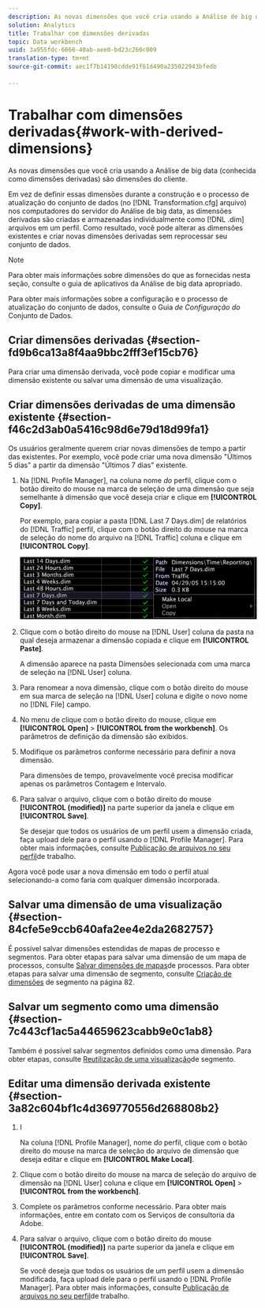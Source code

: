 ```yaml
---
description: As novas dimensões que você cria usando a Análise de big data (conhecida como dimensões derivadas) são dimensões do cliente.
solution: Analytics
title: Trabalhar com dimensões derivadas
topic: Data workbench
uuid: 3a955fdc-6666-40ab-aee0-bd23c260c009
translation-type: tm+mt
source-git-commit: aec1f7b14198cdde91f61d490a235022943bfedb

---
```



# Trabalhar com dimensões derivadas{#work-with-derived-dimensions}

As novas dimensões que você cria usando a Análise de big data (conhecida como dimensões derivadas) são dimensões do cliente.

Em vez de definir essas dimensões durante a construção e o processo de atualização do conjunto de dados (no [!DNL Transformation.cfg] arquivo) nos computadores do servidor do Análise de big data, as dimensões derivadas são criadas e armazenadas individualmente como [!DNL .dim] arquivos em um perfil. Como resultado, você pode alterar as dimensões existentes e criar novas dimensões derivadas sem reprocessar seu conjunto de dados.

>[!NOTE]
>
>Para obter mais informações sobre dimensões do que as fornecidas nesta seção, consulte o guia de aplicativos da Análise de big data apropriado.

Para obter mais informações sobre a configuração e o processo de atualização do conjunto de dados, consulte o Guia *de Configuração do* Conjunto de Dados.

## Criar dimensões derivadas {#section-fd9b6ca13a8f4aa9bbc2fff3ef15cb76}

Para criar uma dimensão derivada, você pode copiar e modificar uma dimensão existente ou salvar uma dimensão de uma visualização.

## Criar dimensões derivadas de uma dimensão existente {#section-f46c2d3ab0a5416c98d6e79d18d99fa1}

Os usuários geralmente querem criar novas dimensões de tempo a partir das existentes. Por exemplo, você pode criar uma nova dimensão &quot;Últimos 5 dias&quot; a partir da dimensão &quot;Últimos 7 dias&quot; existente.

1. Na [!DNL Profile Manager], na coluna nome *do* perfil, clique com o botão direito do mouse na marca de seleção de uma dimensão que seja semelhante à dimensão que você deseja criar e clique em **[!UICONTROL Copy]**.

   Por exemplo, para copiar a pasta [!DNL Last 7 Days.dim] de relatórios do [!DNL Traffic] perfil, clique com o botão direito do mouse na marca de seleção do nome do arquivo na [!DNL Traffic] coluna e clique em **[!UICONTROL Copy]**.

   ![](assets/vis_ProfMgr_CopyDimension.png)

1. Clique com o botão direito do mouse na [!DNL User] coluna da pasta na qual deseja armazenar a dimensão copiada e clique em **[!UICONTROL Paste]**.

   A dimensão aparece na pasta Dimensões selecionada com uma marca de seleção na [!DNL User] coluna.

1. Para renomear a nova dimensão, clique com o botão direito do mouse em sua marca de seleção na [!DNL User] coluna e digite o novo nome no [!DNL File] campo.
1. No menu de clique com o botão direito do mouse, clique em **[!UICONTROL Open]** > **[!UICONTROL from the workbench]**. Os parâmetros de definição da dimensão são exibidos.
1. Modifique os parâmetros conforme necessário para definir a nova dimensão.

   Para dimensões de tempo, provavelmente você precisa modificar apenas os parâmetros Contagem e Intervalo.

1. Para salvar o arquivo, clique com o botão direito do mouse **[!UICONTROL (modified)]** na parte superior da janela e clique em **[!UICONTROL Save]**.

   Se desejar que todos os usuários de um perfil usem a dimensão criada, faça upload dele para o perfil usando o [!DNL Profile Manager]. Para obter mais informações, consulte [Publicação de arquivos no seu perfil](../../../../home/c-get-started/c-admin-intrf/c-prof-mgr/t-pub-files-wkg-prof.md#task-a0106e010c834d16bd60eef4721b6af9)de trabalho.

Agora você pode usar a nova dimensão em todo o perfil atual selecionando-a como faria com qualquer dimensão incorporada.

## Salvar uma dimensão de uma visualização {#section-84cfe5e9ccb640afa2ee4e2da2682757}

É possível salvar dimensões estendidas de mapas de processo e segmentos. Para obter etapas para salvar uma dimensão de um mapa de processos, consulte [Salvar dimensões de mapas](../../../../home/c-get-started/c-analysis-vis/c-proc-maps/t-dim-proc-maps.md#task-44d9e555d4a944e6aa81993eef703051)de processos. Para obter etapas para salvar uma dimensão de segmento, consulte [Criação de dimensões](../../../../home/c-get-started/c-analysis-vis/c-seg/c-create-seg-dim.md#concept-70b363edcad14185ba8051646ad3d44e) de segmento na página 82.

## Salvar um segmento como uma dimensão {#section-7c443cf1ac5a44659623cabb9e0c1ab8}

Também é possível salvar segmentos definidos como uma dimensão. Para obter etapas, consulte [Reutilização de uma visualização](../../../../home/c-get-started/c-analysis-vis/c-seg/c-reuse-seg-vis.md#concept-a8a607bd415d404a83c32a26b804cbdc)de segmento.

## Editar uma dimensão derivada existente {#section-3a82c604bf1c4d369770556d268808b2}

1. I

   Na coluna [!DNL Profile Manager], nome *do* perfil, clique com o botão direito do mouse na marca de seleção do arquivo de dimensão que deseja editar e clique em **[!UICONTROL Make Local]**.
1. Clique com o botão direito do mouse na marca de seleção do arquivo de dimensão na [!DNL User] coluna e clique em **[!UICONTROL Open]** > **[!UICONTROL from the workbench]**.
1. Complete os parâmetros conforme necessário. Para obter mais informações, entre em contato com os Serviços de consultoria da Adobe.
1. Para salvar o arquivo, clique com o botão direito do mouse **[!UICONTROL (modified)]** na parte superior da janela e clique em **[!UICONTROL Save]**.

   Se você deseja que todos os usuários de um perfil usem a dimensão modificada, faça upload dele para o perfil usando o [!DNL Profile Manager]. Para obter mais informações, consulte [Publicação de arquivos no seu perfil](../../../../home/c-get-started/c-admin-intrf/c-prof-mgr/t-pub-files-wkg-prof.md#task-a0106e010c834d16bd60eef4721b6af9)de trabalho.

